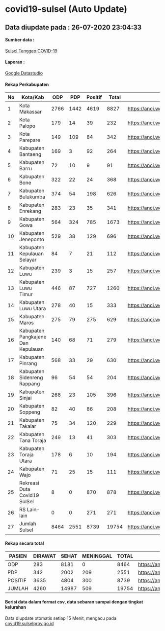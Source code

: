 
# covid19-sulsel (Auto Update)

## Data diupdate pada : 26-07-2020 23:04:33

#### Sumber data :
[Sulsel Tanggap COVID-19](https://covid19.sulselprov.go.id)

#### Laporan :
[Google Datastudio](https://datastudio.google.com/s/jythWGc1j4w)

#### Rekap Perkabupaten 
|No|Kota/Kab|ODP|PDP|Positif|Total|Link|
| --- | --- | --- | --- | --- | --- | --- |
|1|Kota Makassar|2766|1442|4619|8827|https://anci.web.id/cor/kota_makassar|
|2|Kota Palopo|179|14|39|232|https://anci.web.id/cor/kota_palopo|
|3|Kota Parepare|149|109|84|342|https://anci.web.id/cor/kota_parepare|
|4|Kabupaten Bantaeng|169|3|92|264|https://anci.web.id/cor/kabupaten_bantaeng|
|5|Kabupaten Barru|72|10|9|91|https://anci.web.id/cor/kabupaten_barru|
|6|Kabupaten Bone|322|22|24|368|https://anci.web.id/cor/kabupaten_bone|
|7|Kabupaten Bulukumba|374|54|198|626|https://anci.web.id/cor/kabupaten_bulukumba|
|8|Kabupaten Enrekang|283|23|35|341|https://anci.web.id/cor/kabupaten_enrekang|
|9|Kabupaten Gowa|564|324|785|1673|https://anci.web.id/cor/kabupaten_gowa|
|10|Kabupaten Jeneponto|529|38|129|696|https://anci.web.id/cor/kabupaten_jeneponto|
|11|Kabupaten Kepulauan Selayar|84|7|21|112|https://anci.web.id/cor/kabupaten_kepulauan_selayar|
|12|Kabupaten Luwu|239|3|15|257|https://anci.web.id/cor/kabupaten_luwu|
|13|Kabupaten Luwu Timur|446|87|727|1260|https://anci.web.id/cor/kabupaten_luwu_timur|
|14|Kabupaten Luwu Utara|278|40|15|333|https://anci.web.id/cor/kabupaten_luwu_utara|
|15|Kabupaten Maros|275|79|275|629|https://anci.web.id/cor/kabupaten_maros|
|16|Kabupaten Pangkajene Dan Kepulauan|140|68|71|279|https://anci.web.id/cor/kabupaten_pangkajene_dan_kepulauan|
|17|Kabupaten Pinrang|568|33|29|630|https://anci.web.id/cor/kabupaten_pinrang|
|18|Kabupaten Sidenreng Rappang|96|54|54|204|https://anci.web.id/cor/kabupaten_sidenreng_rappang|
|19|Kabupaten Sinjai|268|23|105|396|https://anci.web.id/cor/kabupaten_sinjai|
|20|Kabupaten Soppeng|82|40|86|208|https://anci.web.id/cor/kabupaten_soppeng|
|21|Kabupaten Takalar|75|34|120|229|https://anci.web.id/cor/kabupaten_takalar|
|22|Kabupaten Tana Toraja|249|13|41|303|https://anci.web.id/cor/kabupaten_tana_toraja|
|23|Kabupaten Toraja Utara|178|6|10|194|https://anci.web.id/cor/kabupaten_toraja_utara|
|24|Kabupaten Wajo|71|25|15|111|https://anci.web.id/cor/kabupaten_wajo|
|25|Rekreasi Duta Covid19 SulSel|8|0|870|878|https://anci.web.id/cor/rekreasi_duta_covid19_sulsel|
|26|RS Lain-lain|0|0|271|271|https://anci.web.id/cor/rs_lain-lain|
|27|Jumlah Sulsel|8464|2551|8739|19754|https://anci.web.id/cor/jumlah_sulsel|

#### Rekap secara total

| PASIEN | DIRAWAT | SEHAT | MENINGGAL | TOTAL | LINK |
| ---- | -------- | ---- | ---- |  ---- | ---- |
| ODP | 283 | 8181 | 0 | 8464 | https://anci.web.id/cor/odp_detail.html |
| PDP | 342 | 2002 | 209 | 2551 | https://anci.web.id/cor/pdp_detail.html |
| POSITIF | 3635 | 4804 | 300 | 8739 | https://anci.web.id/cor/positif_detail.html |
| JUMLAH | 4260 | 14987 | 509 | 19754 | https://anci.web.id/cor/jumlah_sulsel/ |

 
#### Berisi data dalam format csv, data sebaran sampai dengan tingkat kelurahan

Data diupdate otomatis setiap 15 Menit, mengacu pada [covid19.sulselprov.go.id](https://covid19.sulselprov.go.id)

